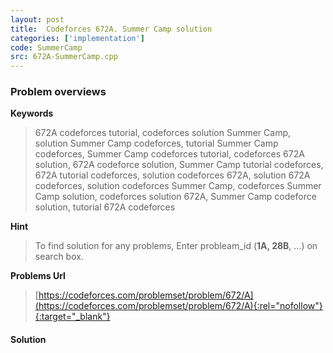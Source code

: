 ```yaml
---
layout: post
title:  Codeforces 672A. Summer Camp solution
categories: ['implementation']
code: SummerCamp
src: 672A-SummerCamp.cpp
---
```

### **Problem overviews**

**Keywords**
> 672A codeforces tutorial, codeforces solution Summer Camp, solution Summer Camp codeforces, tutorial Summer Camp codeforces, Summer Camp codeforces tutorial, codeforces 672A solution, 672A codeforce solution, Summer Camp tutorial codeforces, 672A tutorial codeforces, solution codeforces 672A, solution 672A codeforces, solution codeforces Summer Camp, codeforces Summer Camp solution, codeforces solution 672A, Summer Camp codeforce solution, tutorial 672A codeforces

**Hint**
> To find solution for any problems, Enter probleam_id (**1A, 28B**, ...) on search box. 

**Problems Url**
> [https://codeforces.com/problemset/problem/672/A](https://codeforces.com/problemset/problem/672/A){:rel="nofollow"}{:target="_blank"}

#### **Solution**




